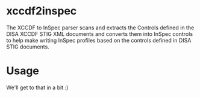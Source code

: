 # xccdf2inspec
The XCCDF to InSpec parser scans and extracts the Controls defined in the DISA
XCCDF STIG XML documents and converts them into InSpec controls to help make
writing InSpec profiles based on the controls defined in DISA STIG documents.

# Usage

We'll get to that in a bit :)
